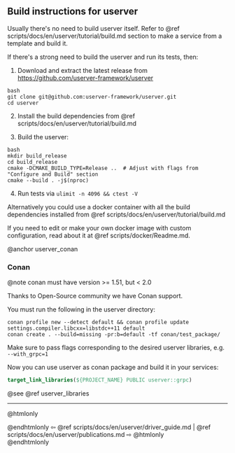 ## Build instructions for userver

Usually there's no need to build userver itself. Refer to
@ref scripts/docs/en/userver/tutorial/build.md
section to make a service from a template and build it.

If there's a strong need to build the userver and run its tests, then:

1. Download and extract the latest release from https://github.com/userver-framework/userver
  ```
  bash
  git clone git@github.com:userver-framework/userver.git
  cd userver
  ```
2. Install the build dependencies from @ref scripts/docs/en/userver/tutorial/build.md

3. Build the userver:
  ```
  bash
  mkdir build_release
  cd build_release
  cmake -DCMAKE_BUILD_TYPE=Release ..  # Adjust with flags from "Configure and Build" section
  cmake --build . -j$(nproc)
  ```
4. Run tests via `ulimit -n 4096 && ctest -V`


Alternatively you could use a docker container with all the build dependencies
installed from @ref scripts/docs/en/userver/tutorial/build.md

If you need to edit or make your own docker image with custom configuration, read about
it at @ref scripts/docker/Readme.md.


@anchor userver_conan
### Conan

@note conan must have version >= 1.51, but < 2.0

Thanks to Open-Source community we have Conan support.

You must run the following in the userver directory:
```
conan profile new --detect default && conan profile update settings.compiler.libcxx=libstdc++11 default
conan create . --build=missing -pr:b=default -tf conan/test_package/
```

Make sure to pass flags corresponding to the desired userver libraries, e.g. `--with_grpc=1`

Now you can use userver as conan package and build it in your services:

```cmake
target_link_libraries(${PROJECT_NAME} PUBLIC userver::grpc)
```

@see @ref userver_libraries


----------

@htmlonly <div class="bottom-nav"> @endhtmlonly
⇦ @ref scripts/docs/en/userver/driver_guide.md | @ref scripts/docs/en/userver/publications.md ⇨
@htmlonly </div> @endhtmlonly
